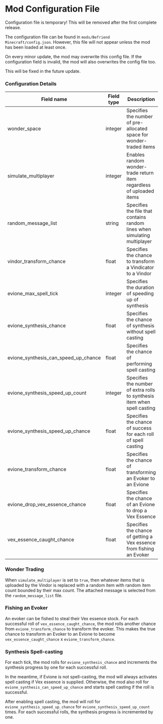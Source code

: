 # Mod Configuration File

Configuration file is temporary! This will be removed
after the first complete release.

The configuration file can be found in `mods/Befriend Minecraft/config.json`.
However, this file will not appear unless the mod has been loaded at least once.

On every minor update, the mod may overwrite this config file. 
If the configuration field is invalid, the mod will also overwrites the config file too.

This will be fixed in the future update.

### Configuration Details

| Field name | Field type | Description | Default value |
|--------|---------|---|---|
| wonder_space | integer | Specifies the number of pre-allocated space for wonder-traded items | 5 |
| simulate_multiplayer | integer | Enables random wonder-trade return item regardless of uploaded items | true |
| random_message_list | string | Specifies the file that contains random lines when simulating multiplayer | randomMessage.txt |
| vindor_transform_chance | float | Specifies the chance to transform a Vindicator to a Vindor | 0.01 |
| evione_max_spell_tick | integer | Specifies the duration of speeding up of synthesis | 70 |
| evione_synthesis_chance | float | Specifies the chance of synthesis without spell casting | 0.1 |
| evione_synthesis_can_speed_up_chance | float | Specifies the chance of performing spell casting | 0.005 |
| evione_synthesis_speed_up_count | integer | Specifies the number of extra rolls to synthesis item when spell casting | 6 |
| evione_synthesis_speed_up_chance | float | Specifies the chance of success for each roll of spell casting | 0.003 |
| evione_transform_chance | float | Specifies the chance of transforming an Evoker to an Evione | 0.23 |
| evione_drop_vex_essence_chance | float | Specifies the chance of an Evione to drop a Vex Essence | 0.002 |
| vex_essence_caught_chance | float | Specifies the chance of getting a Vex essence from fishing an Evoker | 0.42 |



### Wonder Trading

When `simulate_multiplayer` is set to `true`, then whatever items that is uploaded by the Vindor
is replaced with a random item with random item count bounded by their max count. The attached
message is selected from the `random_message_list` file.

### Fishing an Evoker

An evoker can be fished to steal their Vex essence stock. For each successful roll of 
`vex_essence_caught_chance`, the mod rolls another chance from `evione_transform_chance` to transform the
evoker. This makes the true chance to transform an Evoker to an Evione to become
`vex_essence_caught_chance` x `evione_transform_chance`.

### Synthesis Spell-casting

For each tick, the mod rolls for `evione_synthesis_chance` and increments the synthesis progress
by one for each successful roll. 

In the meantime, if Evione is not spell-casting, the mod will always
activates spell casting if Vex essence is supplied. Otherwise, 
the mod also roll for  `evione_synthesis_can_speed_up_chance` and 
starts spell casting if the roll is successful.

After enabling spell casting, the mod will roll for 
`evione_synthesis_speed_up_chance` for `evione_synthesis_speed_up_count`
times. For each successful rolls, the synthesis progress is incremented by one.
